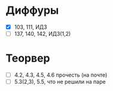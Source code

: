 # Диффуры
- [x] 103, 111, ИДЗ
- [ ] 137, 140, 142, ИДЗ(1,2)

# Теорвер
- [ ] 4.2, 4.3, 4.5, 4.6 прочесть (на почте)
- [ ] 5.3(2,3), 5.5, что не решили на паре
